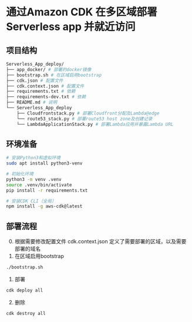 
# 通过Amazon CDK 在多区域部署 Serverless app 并就近访问

## 项目结构
```bash
Serverless_App_deploy/
├── app_docker/ # 部署的docker镜像
├── bootstrap.sh # 在区域启用bootstrap
├── cdk.json # 配置文件
├── cdk.context.json # 配置文件
├── requirements.txt # 依赖
├── requirements-dev.txt # 依赖
├── README.md # 说明
└── Serverless_App_deploy
    ├── Cloudfrontstack.py # 部署Cloudfront分配及Lambda@edge
    └── route53_stack.py # 部署route53 host zone及创建记录
    └── LambdaApplicationStack.py # 部署Lambda应用并暴露Lambda URL
```

## 环境准备
```bash
# 安装Python3和虚拟环境
sudo apt install python3-venv

# 初始化环境
python3 -m venv .venv
source .venv/bin/activate
pip install -r requirements.txt

# 安装CDK CLI（全局）
npm install -g aws-cdk@latest
```

## 部署流程
0. 根据需要修改配置文件 cdk.context.json
定义了需要部署的区域，以及需要部署的域名
1. 在区域启用bootstrap
```bash
./bootstrap.sh
```
1. 部署
```bash
cdk deploy all
```

2. 删除
```bash
cdk destroy all
```